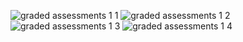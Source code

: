 
![graded assessments 1 1](https://user-images.githubusercontent.com/91987110/211885978-575165f0-a71c-4a65-8625-0c81de613d89.jpg)
![graded assessments 1 2](https://user-images.githubusercontent.com/91987110/211885990-cb43bddf-8c04-4d05-a15a-b284fc8c53a1.jpg)
![graded assessments 1 3](https://user-images.githubusercontent.com/91987110/211885992-96ba47ef-2fa1-44a9-9a67-c0357a417658.jpg)
![graded assessments 1 4](https://user-images.githubusercontent.com/91987110/211886087-fa0b412f-64af-475f-a7d7-9b24d392c8c7.jpg)
